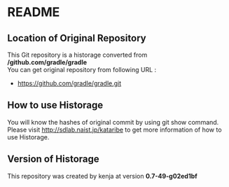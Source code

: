 # README
## Location of Original Repository
This Git repository is a historage converted from **/github.com/gradle/gradle**  
You can get original repository from following URL :

- https://github.com/gradle/gradle.git

## How to use Historage
You will know the hashes of original commit by using git show command.  
Please visit <http://sdlab.naist.jp/kataribe> to get more information of how to use Historage.

## Version of Historage
This repository was created by kenja at version **0.7-49-g02ed1bf**
